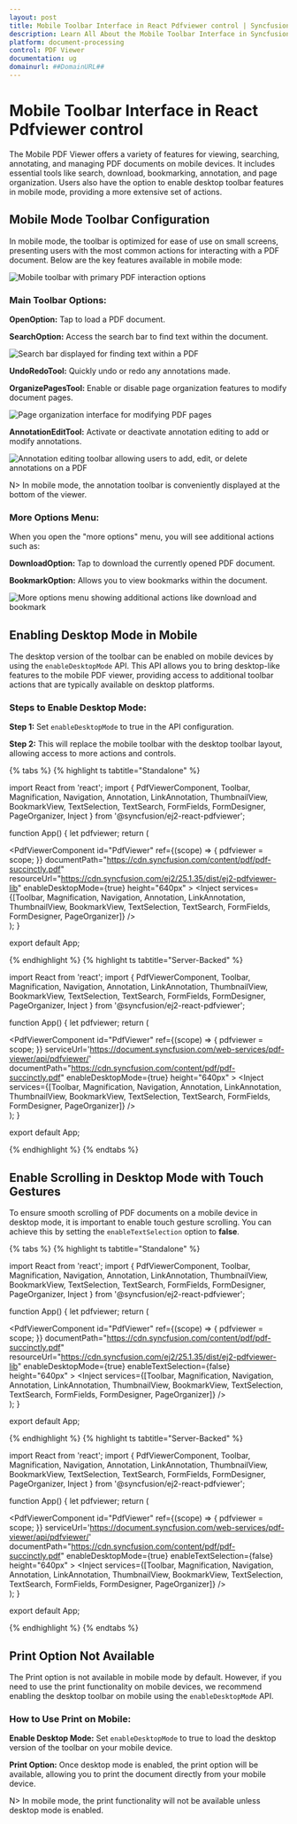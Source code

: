```yaml
---
layout: post
title: Mobile Toolbar Interface in React Pdfviewer control | Syncfusion
description: Learn All About the Mobile Toolbar Interface in Syncfusion React Pdfviewer control of Syncfusion Essential JS 2 and more.
platform: document-processing
control: PDF Viewer
documentation: ug
domainurl: ##DomainURL##
---
```

# Mobile Toolbar Interface in React Pdfviewer control

The Mobile PDF Viewer offers a variety of features for viewing, searching, annotating, and managing PDF documents on mobile devices. It includes essential tools like search, download, bookmarking, annotation, and page organization. Users also have the option to enable desktop toolbar features in mobile mode, providing a more extensive set of actions.

## Mobile Mode Toolbar Configuration
In mobile mode, the toolbar is optimized for ease of use on small screens, presenting users with the most common actions for interacting with a PDF document. Below are the key features available in mobile mode:

![Mobile toolbar with primary PDF interaction options](../images/mobileToolbar.png)

### Main Toolbar Options:

**OpenOption:** Tap to load a PDF document.

**SearchOption:** Access the search bar to find text within the document.

![Search bar displayed for finding text within a PDF](../images/searchOption.png)

**UndoRedoTool:** Quickly undo or redo any annotations made.

**OrganizePagesTool:** Enable or disable page organization features to modify document pages.

![Page organization interface for modifying PDF pages](../images/organizePages.png)

**AnnotationEditTool:** Activate or deactivate annotation editing to add or modify annotations.

![Annotation editing toolbar allowing users to add, edit, or delete annotations on a PDF](../images/editAnnotation.png)


N> In mobile mode, the annotation toolbar is conveniently displayed at the bottom of the viewer.

### More Options Menu:
When you open the "more options" menu, you will see additional actions such as:

**DownloadOption:** Tap to download the currently opened PDF document.

**BookmarkOption:** Allows you to view bookmarks within the document.

![More options menu showing additional actions like download and bookmark](../images/more-options.png)

## Enabling Desktop Mode in Mobile

The desktop version of the toolbar can be enabled on mobile devices by using the `enableDesktopMode` API. This API allows you to bring desktop-like features to the mobile PDF viewer, providing access to additional toolbar actions that are typically available on desktop platforms.

### Steps to Enable Desktop Mode:

**Step 1:** Set `enableDesktopMode` to true in the API configuration.

**Step 2:** This will replace the mobile toolbar with the desktop toolbar layout, allowing access to more actions and controls.

{% tabs %}
{% highlight ts tabtitle="Standalone" %}

import React from 'react';
import { PdfViewerComponent, Toolbar, Magnification, Navigation, Annotation, LinkAnnotation, ThumbnailView, BookmarkView, TextSelection, TextSearch, FormFields, FormDesigner, PageOrganizer, Inject } from '@syncfusion/ej2-react-pdfviewer';

function App() {
  let pdfviewer;
  return (
    <div>
      <PdfViewerComponent
        id="PdfViewer"
        ref={(scope) => { pdfviewer = scope; }}
        documentPath="https://cdn.syncfusion.com/content/pdf/pdf-succinctly.pdf"
        resourceUrl="https://cdn.syncfusion.com/ej2/25.1.35/dist/ej2-pdfviewer-lib"
        enableDesktopMode={true}
        height="640px"
      >
        <Inject services={[Toolbar, Magnification, Navigation, Annotation, LinkAnnotation, ThumbnailView, BookmarkView, TextSelection, TextSearch, FormFields, FormDesigner, PageOrganizer]} />
      </PdfViewerComponent>
    </div>
  );
}

export default App;

{% endhighlight %}
{% highlight ts tabtitle="Server-Backed" %}

import React from 'react';
import { PdfViewerComponent, Toolbar, Magnification, Navigation, Annotation, LinkAnnotation, ThumbnailView, BookmarkView, TextSelection, TextSearch, FormFields, FormDesigner, PageOrganizer, Inject } from '@syncfusion/ej2-react-pdfviewer';

function App() {
  let pdfviewer;
  return (
    <div>
      <PdfViewerComponent
        id="PdfViewer"
        ref={(scope) => { pdfviewer = scope; }}
        serviceUrl='https://document.syncfusion.com/web-services/pdf-viewer/api/pdfviewer/'
        documentPath="https://cdn.syncfusion.com/content/pdf/pdf-succinctly.pdf"
        enableDesktopMode={true}
        height="640px"
      >
        <Inject services={[Toolbar, Magnification, Navigation, Annotation, LinkAnnotation, ThumbnailView, BookmarkView, TextSelection, TextSearch, FormFields, FormDesigner, PageOrganizer]} />
      </PdfViewerComponent>
    </div>
  );
}

export default App;

{% endhighlight %}
{% endtabs %}

## Enable Scrolling in Desktop Mode with Touch Gestures

To ensure smooth scrolling of PDF documents on a mobile device in desktop mode, it is important to enable touch gesture scrolling. You can achieve this by setting the `enableTextSelection` option to **false**.

{% tabs %}
{% highlight ts tabtitle="Standalone" %}

import React from 'react';
import { PdfViewerComponent, Toolbar, Magnification, Navigation, Annotation, LinkAnnotation, ThumbnailView, BookmarkView, TextSelection, TextSearch, FormFields, FormDesigner, PageOrganizer, Inject } from '@syncfusion/ej2-react-pdfviewer';

function App() {
  let pdfviewer;
  return (
    <div>
      <PdfViewerComponent
        id="PdfViewer"
        ref={(scope) => { pdfviewer = scope; }}
        documentPath="https://cdn.syncfusion.com/content/pdf/pdf-succinctly.pdf"
        resourceUrl="https://cdn.syncfusion.com/ej2/25.1.35/dist/ej2-pdfviewer-lib"
        enableDesktopMode={true}
        enableTextSelection={false}
        height="640px"
      >
        <Inject services={[Toolbar, Magnification, Navigation, Annotation, LinkAnnotation, ThumbnailView, BookmarkView, TextSelection, TextSearch, FormFields, FormDesigner, PageOrganizer]} />
      </PdfViewerComponent>
    </div>
  );
}

export default App;

{% endhighlight %}
{% highlight ts tabtitle="Server-Backed" %}

import React from 'react';
import { PdfViewerComponent, Toolbar, Magnification, Navigation, Annotation, LinkAnnotation, ThumbnailView, BookmarkView, TextSelection, TextSearch, FormFields, FormDesigner, PageOrganizer, Inject } from '@syncfusion/ej2-react-pdfviewer';

function App() {
  let pdfviewer;
  return (
    <div>
      <PdfViewerComponent
        id="PdfViewer"
        ref={(scope) => { pdfviewer = scope; }}
        serviceUrl='https://document.syncfusion.com/web-services/pdf-viewer/api/pdfviewer/'
        documentPath="https://cdn.syncfusion.com/content/pdf/pdf-succinctly.pdf"
        enableDesktopMode={true}
        enableTextSelection={false}
        height="640px"
      >
        <Inject services={[Toolbar, Magnification, Navigation, Annotation, LinkAnnotation, ThumbnailView, BookmarkView, TextSelection, TextSearch, FormFields, FormDesigner, PageOrganizer]} />
      </PdfViewerComponent>
    </div>
  );
}

export default App;

{% endhighlight %}
{% endtabs %}

## Print Option Not Available

The Print option is not available in mobile mode by default. However, if you need to use the print functionality on mobile devices, we recommend enabling the desktop toolbar on mobile using the `enableDesktopMode` API.

### How to Use Print on Mobile:

**Enable Desktop Mode:** Set `enableDesktopMode` to true to load the desktop version of the toolbar on your mobile device.

**Print Option:** Once desktop mode is enabled, the print option will be available, allowing you to print the document directly from your mobile device.

N> In mobile mode, the print functionality will not be available unless desktop mode is enabled.